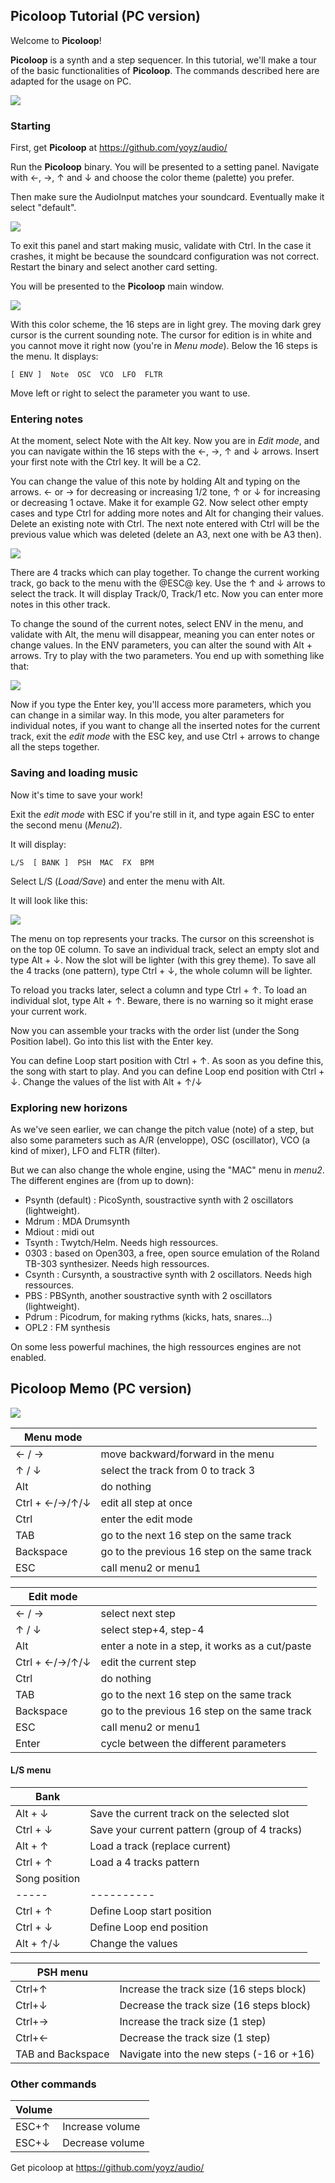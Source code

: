 

## Picoloop Tutorial (PC version) 

Welcome to **Picoloop**!

**Picoloop** is a synth and a step sequencer. In this tutorial, we'll make a tour of the basic functionalities of **Picoloop**. The commands described here are adapted for the usage on PC.

 ![](images/picoloop.png)

### Starting 

First, get **Picoloop** at https://github.com/yoyz/audio/

Run the **Picoloop** binary. You will be presented to a setting panel. Navigate with ←, →, ↑ and ↓ and choose the color theme (palette) you prefer.

Then make sure the AudioInput matches your soundcard. Eventually make it select "default".

 ![](images/picoloop01.png)

To exit this panel and start making music, validate with Ctrl.  In the case it crashes, it might be because the soundcard configuration was not correct. Restart the binary and select another card setting.

You will be presented to the **Picoloop** main window. 

 ![](images/picoloop02.png)

With this color scheme, the 16 steps are in light grey. The moving dark grey cursor is the current sounding note. The cursor for edition is in white and you cannot move it right now (you're in *Menu mode*). Below the 16 steps is the menu. It displays:

    [ ENV ]  Note  OSC  VCO  LFO  FLTR

Move left or right to select the parameter you want to use. 

### Entering notes 

At the moment, select Note with the Alt key. Now you are in *Edit mode*, and you can navigate within the 16 steps with the ←, →, ↑ and ↓ arrows. Insert your first note with the Ctrl key. It will be a C2. 

You can change the value of this note by holding Alt and typing on the arrows. ← or → for decreasing or increasing 1/2 tone, ↑ or ↓ for increasing or decreasing 1 octave. Make it for example G2. Now select other empty cases and type Ctrl for adding more notes and Alt for changing their values. Delete an existing note with Ctrl. The next note entered with Ctrl will be the previous value which was deleted (delete an A3, next one with be A3 then).

 ![](images/picoloop03.png)

There are 4 tracks which can play together. To change the current working track, go back to the menu with the @ESC@ key. Use the ↑ and ↓ arrows to select the track. It will display Track/0, Track/1 etc. Now you can enter more notes in this other track.

To change the sound of the current notes, select ENV in the menu, and validate with Alt, the menu will disappear, meaning you can enter notes or change values. In the ENV parameters, you can alter the sound with Alt + arrows. Try to play with the two parameters. You end up with something like that:

  ![](images/picoloop04.png)

Now if you type the Enter key, you'll access more parameters, which you can change in a similar way. In this mode, you alter parameters for individual notes, if you want to change all the inserted notes for the current track, exit the *edit mode* with the ESC key, and use Ctrl + arrows to change all the steps together.

### Saving and loading music 

Now it's time to save your work!

Exit the *edit mode* with ESC if you're still in it, and type again ESC to enter the second menu (*Menu2*). 

It will display:

    L/S  [ BANK ]  PSH  MAC  FX  BPM

Select L/S (*Load/Save*) and enter the menu with Alt.

It will look like this:

  ![](images/picoloop05.png)

The menu on top represents your tracks. The cursor on this screenshot is on the top 0E column. To save an individual track, select an empty slot and type Alt + ↓. Now the slot will be lighter (with this grey theme). To save all the 4 tracks (one pattern), type Ctrl + ↓, the whole column will be lighter.

To reload you tracks later, select a column and type Ctrl + ↑. To load an individual slot, type Alt + ↑. Beware, there is no warning so it might erase your current work.

Now you can assemble your tracks with the order list (under the Song Position label). Go into this list with the Enter key. 

You can define Loop start position with Ctrl + ↑. As soon as you define this, the song with start to play. And you can define Loop end position with Ctrl + ↓. Change the values of the list with Alt + ↑/↓ 

### Exploring new horizons 

As we've seen earlier, we can change the pitch value (note) of a step, but also some parameters such as A/R (enveloppe), OSC (oscillator), VCO (a kind of mixer), LFO and FLTR (filter).

But we can also change the whole engine, using the "MAC" menu in *menu2*. The different engines are (from up to down):

 * Psynth (default) : PicoSynth, soustractive synth with 2 oscillators (lightweight).
 * Mdrum : MDA Drumsynth
 * Mdiout : midi out
 * Tsynth : Twytch/Helm. Needs high ressources.
 * 0303 : based on Open303, a free, open source emulation of the Roland TB-303 synthesizer. Needs high ressources.
 * Csynth : Cursynth, a soustractive synth with 2 oscillators. Needs high ressources.
 * PBS : PBSynth, another soustractive synth with 2 oscillators (lightweight).
 * Pdrum : Picodrum, for making rythms (kicks, hats, snares...)
 * OPL2 : FM synthesis

On some less powerful machines, the high ressources engines are not enabled.

## Picoloop Memo (PC version) 

 ![](images/picoloop.png)

| Menu mode ||
|-----|----------|
|← / → |move backward/forward in the menu|
|↑ / ↓ |select the track from 0 to track 3|
|Alt |do nothing|
|Ctrl + ←/→/↑/↓ |edit all step at once|
|Ctrl |enter the edit mode|
|TAB |go to the next     16 step on the same track|
|Backspace |go to the previous 16 step on the same track|
|ESC |call menu2 or menu1|

| Edit mode ||
|-----|----------|
|← / → |select next step|
|↑ / ↓ |select step+4, step-4|
|Alt |enter a note in a step, it works as a cut/paste|
|Ctrl + ←/→/↑/↓ |edit the current step|
|Ctrl |do nothing|
|TAB |go to the next     16 step on the same track|
|Backspace |go to the previous 16 step on the same track|
|ESC |call menu2 or menu1|
|Enter |cycle between the different parameters|

#### L/S menu 

| Bank ||
|-----|----------|
|Alt + ↓ |Save the current track on the selected slot|
|Ctrl + ↓ |Save your current pattern (group of 4 tracks)|
|Alt + ↑ |Load a track (replace current)|
|Ctrl + ↑ |Load a 4 tracks pattern|
| Song position ||
|-----|----------|
|Ctrl + ↑ |Define Loop start position|
|Ctrl + ↓ |Define Loop end position|
|Alt + ↑/↓ |Change the values|

| PSH menu ||
|-----|----------|
|Ctrl+↑ |Increase the track size (16 steps block)|
|Ctrl+↓ |Decrease the track size (16 steps block)|
|Ctrl+→ |Increase the track size (1 step)|
|Ctrl+← |Decrease the track size (1 step)|
|TAB and Backspace |Navigate into the new steps (-16 or +16)|

### Other commands 

| Volume ||
|-----|----------|
|ESC+↑ |Increase volume|
|ESC+↓ |Decrease volume|

Get picoloop at https://github.com/yoyz/audio/

